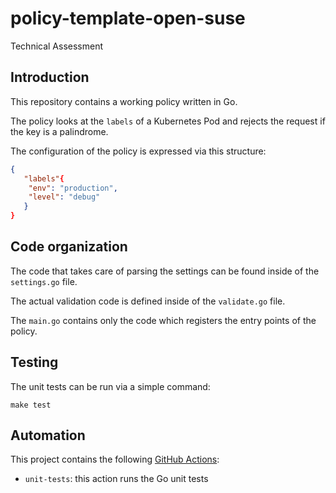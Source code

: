# policy-template-open-suse

Technical Assessment

## Introduction

This repository contains a working policy written in Go.

The policy looks at the `labels` of a Kubernetes Pod and rejects the request
if the key is a palindrome.

The configuration of the policy is expressed via this structure:

```json
{
   "labels"{ 
    "env": "production", 
    "level": "debug"
   } 
}
```

## Code organization

The code that takes care of parsing the settings can be found inside of the
`settings.go` file.

The actual validation code is defined inside of the `validate.go` file.

The `main.go` contains only the code which registers the entry points of the
policy.

## Testing

The unit tests can be run via a simple command:

```shell
make test
```

## Automation

This project contains the following [GitHub Actions](https://docs.github.com/en/actions):

  * `unit-tests`: this action runs the Go unit tests
